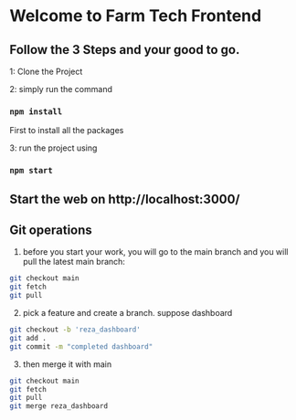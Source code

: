 # Welcome to Farm Tech Frontend 

## Follow the 3 Steps and your good to go. 

1: Clone the Project 

2: simply run the command 
   ### `npm install` 
   First to install all the packages
   
3: run the project using 
   ### `npm start`
   Start the web on http://localhost:3000/
   ---

## Git operations

1. before you start your work, you will go to the main branch and you will pull the latest main branch:
```bash
git checkout main
git fetch
git pull
```

2. pick a feature and create a branch. suppose dashboard
```bash
git checkout -b 'reza_dashboard'
git add .
git commit -m "completed dashboard"
```

3. then merge it with main
```bash
git checkout main
git fetch
git pull
git merge reza_dashboard
```
